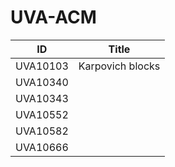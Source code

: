 UVA-ACM
=======
|ID|Title|
|--------|----------------|
|UVA10103|Karpovich blocks|
|UVA10340||
|UVA10343||
|UVA10552||
|UVA10582||
|UVA10666||
